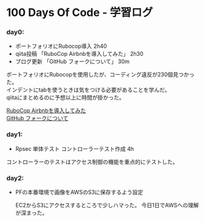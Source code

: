 # 100 Days Of Code - 学習ログ

### day0:
  - ポートフォリオにRubocop導入 2h40
  - qiita投稿 「RuboCop Airbnbを導入してみた」 2h30
  - ブログ更新 「GitHub フォークについて」 30m

  ポートフォリオにRubocopを使用したが、コーディング違反が230個見つかった。<br>
  インデントにtabを使うときは気をつける必要があることを学んだ。<br>
  qiitaにまとめるのに予想以上に時間が掛かった。<br>

  [RuboCop Airbnbを導入してみた](https://qiita.com/mrBuild19/items/80467df79e8bd3c0ce1d)<br>
  [GitHub フォークについて](https://build19.hatenablog.jp/entry/2020/08/04/111656)


### day1:
  - Rpsec 単体テスト コントローラーテスト作成 4h

  コントローラーのテストはアクセス制御の機能を重点的にテストした。


### day2:
- PFの本番環境で画像をAWSのS3に保存するよう設定

  EC2からS3にアクセスするところで少しハマった。
  今日1日でAWSへの理解が深まった。